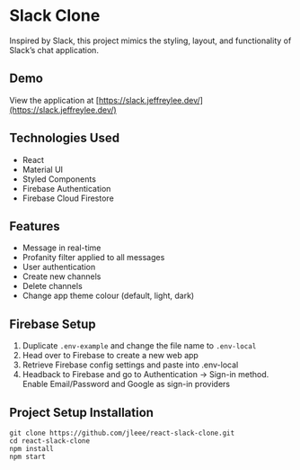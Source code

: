 # Slack Clone

Inspired by Slack, this project mimics the styling, layout, and functionality of Slack’s chat application.

## Demo

View the application at [https://slack.jeffreylee.dev/](https://slack.jeffreylee.dev/)

## Technologies Used

- React
- Material UI
- Styled Components
- Firebase Authentication
- Firebase Cloud Firestore

## Features

- Message in real-time
- Profanity filter applied to all messages
- User authentication
- Create new channels
- Delete channels
- Change app theme colour (default, light, dark)

## Firebase Setup

1. Duplicate `.env-example` and change the file name to `.env-local`
2. Head over to Firebase to create a new web app
3. Retrieve Firebase config settings and paste into .env-local
4. Headback to Firebase and go to Authentication -> Sign-in method. Enable Email/Password and Google as sign-in providers

## Project Setup Installation

```
git clone https://github.com/jleee/react-slack-clone.git
cd react-slack-clone
npm install
npm start
```
